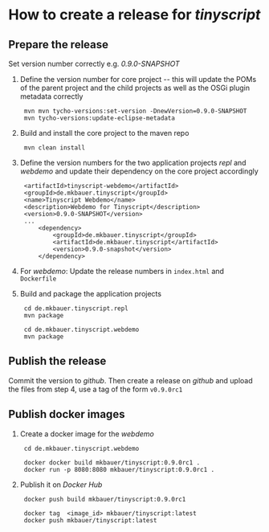 How to create a release for *tinyscript*
========================================

Prepare the release
-------------------

Set version number correctly e.g. *0.9.0-SNAPSHOT*

1. Define the version number for core project -- this will update the POMs of the parent project and the child projects as well as the OSGi plugin metadata correctly

        mvn mvn tycho-versions:set-version -DnewVersion=0.9.0-SNAPSHOT
        mvn tycho-versions:update-eclipse-metadata

2. Build and install the core project to the maven repo

        mvn clean install

3. Define the version numbers for the two application projects *repl* and *webdemo* and update their dependency on the core project accordingly

        <artifactId>tinyscript-webdemo</artifactId>
	    <groupId>de.mkbauer.tinyscript</groupId>
	    <name>Tinyscript Webdemo</name>
	    <description>Webdemo for Tinyscript</description>
	    <version>0.9.0-SNAPSHOT</version>
        ...
            <dependency>
			    <groupId>de.mkbauer.tinyscript</groupId>
			    <artifactId>de.mkbauer.tinyscript</artifactId>
			    <version>0.9.0-snapshot</version>
		    </dependency>

4. For *webdemo*: Update the release numbers in `index.html` and `Dockerfile`

5. Build and package the application projects

        cd de.mkbauer.tinyscript.repl
        mvn package

        cd de.mkbauer.tinyscript.webdemo
        mvn package


Publish the release
-------------------

Commit the version to *github*. Then create a release on *github* and upload the files from step 4, use a tag of the form `v0.9.0rc1`


Publish docker images
---------------------

1. Create a docker image for the *webdemo*

        cd de.mkbauer.tinyscript.webdemo

        docker docker build mkbauer/tinyscript:0.9.0rc1 .
        docker run -p 8080:8080 mkbauer/tinyscript:0.9.0rc1 .

2. Publish it on *Docker Hub*

        docker push build mkbauer/tinyscript:0.9.0rc1

        docker tag  <image_id> mkbauer/tinyscript:latest
        docker push mkbauer/tinyscript:latest



        